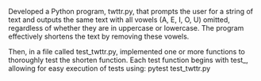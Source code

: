 Developed a Python program, twttr.py, that prompts the user for a string of text and outputs the same text with all vowels (A, E, I, O, U) omitted, regardless of whether they are in uppercase or lowercase. The program effectively shortens the text by removing these vowels.

Then, in a file called test_twttr.py, implemented one or more functions to thoroughly test the shorten function. Each test function begins with test_, allowing for easy execution of tests using: pytest test_twttr.py